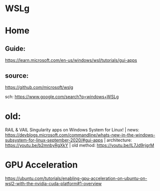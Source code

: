 # WSLg
# Home
## Guide:
https://learn.microsoft.com/en-us/windows/wsl/tutorials/gui-apps

## source:
https://github.com/microsoft/wslg

sch: https://www.google.com/search?q=windows+WSLg


# old:
RAIL &amp; VAIL Singularity apps on Windows System for Linux! | news: https://devblogs.microsoft.com/commandline/whats-new-in-the-windows-subsystem-for-linux-september-2020/#gui-apps | architecture: https://youtu.be/b2mnbyRgXkY | old method: https://youtu.be/IL7Jd9rjgrM

# GPU Acceleration
https://ubuntu.com/tutorials/enabling-gpu-acceleration-on-ubuntu-on-wsl2-with-the-nvidia-cuda-platform#1-overview
